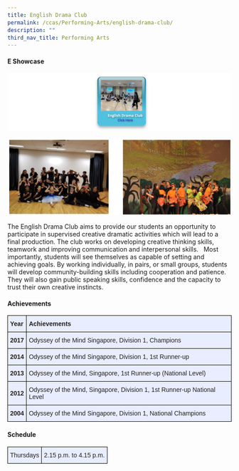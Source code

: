 ```yaml
---
title: English Drama Club
permalink: /ccas/Performing-Arts/english-drama-club/
description: ""
third_nav_title: Performing Arts
---
```

#### E Showcase

<a href = "https://vimeo.com/588129115/e6bc681381" target = "_self"> 
          <img src="/images/english-drama-club-link.png"></a>


![](/images/edc1.png)

The English Drama Club aims to provide our students an opportunity to participate in supervised creative dramatic activities which will lead to a final production. The club works on developing creative thinking skills, teamwork and improving communication and interpersonal skills.   Most importantly, students will see themselves as capable of setting and achieving goals. By working individually, in pairs, or small groups, students will develop community-building skills including cooperation and patience.  They will also gain public speaking skills, confidence and the capacity to trust their own creative instincts.

#### Achievements 

<style type="text/css">
.tg  {border-collapse:collapse;border-spacing:0;margin:0px auto;}
.tg td{border-color:black;border-style:solid;border-width:1px;font-family:Arial, sans-serif;font-size:14px;
  overflow:hidden;padding:10px 5px;word-break:normal;}
.tg th{border-color:black;border-style:solid;border-width:1px;font-family:Arial, sans-serif;font-size:14px;
  font-weight:normal;overflow:hidden;padding:10px 5px;word-break:normal;}
.tg .tg-xwen{background-color:#E8EDFF;color:#222;font-weight:bold;text-align:left;vertical-align:middle}
.tg .tg-lr6o{background-color:#E8EDFF;color:#222;text-align:left;vertical-align:middle}
</style>
<table class="tg">
<tbody>
  <tr>
    <td class="tg-xwen"><span style="color:#222">Year</span></td>
    <td class="tg-xwen"><span style="color:#222">Achievements</span></td>
  </tr>
  <tr>
    <td class="tg-xwen">2017</td>
    <td class="tg-lr6o"><span style="color:#222">Odyssey of the Mind Singapore, Division 1, Champions</span></td>
  </tr>
  <tr>
    <td class="tg-xwen">2014</td>
    <td class="tg-lr6o"><span style="color:#222">Odyssey of the Mind Singapore, Division 1, 1st Runner-up</span></td>
  </tr>
  <tr>
    <td class="tg-xwen">2013</td>
    <td class="tg-lr6o"><span style="color:#222">Odyssey of the Mind, Singapore, 1st Runner-up (National Level)</span></td>
  </tr>
  <tr>
    <td class="tg-xwen">2012</td>
    <td class="tg-lr6o"><span style="color:#222">Odyssey of the Mind, Singapore, Division 1, 1st Runner-up National Level</span></td>
  </tr>
  <tr>
    <td class="tg-xwen">2004</td>
    <td class="tg-lr6o"><span style="color:#222">Odyssey of the Mind Singapore, Division 1, National Champions </span></td>
  </tr>
</tbody>
</table>

#### Schedule

<style type="text/css">
.tg  {border-collapse:collapse;border-spacing:0;margin:0px auto;}
.tg td{border-color:black;border-style:solid;border-width:1px;font-family:Arial, sans-serif;font-size:14px;
  overflow:hidden;padding:10px 5px;word-break:normal;}
.tg th{border-color:black;border-style:solid;border-width:1px;font-family:Arial, sans-serif;font-size:14px;
  font-weight:normal;overflow:hidden;padding:10px 5px;word-break:normal;}
.tg .tg-lr6o{background-color:#E8EDFF;color:#222;text-align:left;vertical-align:middle}
</style>
<table class="tg">
<tbody>
  <tr>
    <td class="tg-lr6o"><span style="color:#222">Thursdays</span></td>
    <td class="tg-lr6o"><span style="color:#222">2.15 p.m. to 4.15 p.m.</span></td>
  </tr>
</tbody>
</table>